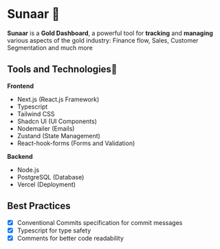 # Sunaar 🎇

**Sunaar** is a **Gold Dashboard**, a powerful tool for **tracking** and **managing** various aspects of the gold industry: Finance flow, Sales, Customer Segmentation and much more


## Tools and Technologies🚀

**Frontend**
 - Next.js (React.js Framework)
 - Typescript
 - Tailwind CSS
 - Shadcn UI (UI Components)
 - Nodemailer (Emails)
 - Zustand (State Management)
 - React-hook-forms (Forms and Validation)

**Backend**
- Node.js 
- PostgreSQL (Database)
- Vercel (Deployment)

## Best Practices

- [x] Conventional Commits specification for commit messages
- [x] Typescript for type safety
- [x] Comments for better code readability
